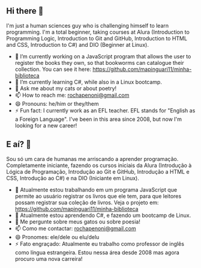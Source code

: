 ## Hi there 👋

<!--
**mapinguari11/mapinguari11** is a ✨ _special_ ✨ repository because its `README.md` (this file) appears on your GitHub profile.

Here are some ideas to get you started:

- 🔭 I’m currently working on ...
- 🌱 I’m currently learning ...
- 👯 I’m looking to collaborate on ...
- 🤔 I’m looking for help with ...
- 💬 Ask me about ...
- 📫 How to reach me: ...
- 😄 Pronouns: ...
- ⚡ Fun fact: ...
-->
I'm just a human sciences guy who is challenging himself to learn programming.
I'm a total beginner, taking courses at Alura (Introduction to Programming Logic, Introduction to Git and GitHub, Introduction to HTML and CSS, Introduction to C#) and DIO (Beginner at Linux).

- 🔭 I’m currently working on a JavaScript program that allows the user to register the books they own, so that bookworms can catalogue their collection. You can see it here: https://github.com/mapinguari11/minha-biblioteca
- 🌱 I’m currently learning C#, while also in a Linux bootcamp.
- 💬 Ask me about my cats or about poetry!
- 📫 How to reach me: rochapenoni@gmail.com
- 😄 Pronouns: he/him or they/them
- ⚡ Fun fact: I currently work as an EFL teacher. EFL stands for "English as a Foreign Language". I've been in this area since 2008, but now I'm looking for a new career!

## E aí? 👋

Sou só um cara de humanas me arriscando a aprender programação.
Completamente iniciante, fazendo os cursos iniciais da Alura (Introdução à Lógica de Programação, Introdução ao Git e GitHub, Introdução a HTML e CSS, Introdução ao C#) e na DIO (Iniciante em Linux).

- 🔭 Atualmente estou trabalhando em um programa JavaScript que permite ao usuário registrar os livros que ele tem, para que leitores possam registrar sua coleção de livros. Veja o projeto em: https://github.com/mapinguari11/minha-biblioteca
- 🌱 Atualmente estou aprendendo C#, e fazendo um bootcamp de Linux.
- 💬 Me pergunte sobre meus gatos ou sobre poesia!
- 📫 Como me contactar: rochapenoni@gmail.com
- 😄 Pronomes: ele/dele ou elu/delu
- ⚡ Fato engraçado: Atualmente eu trabalho como professor de inglês como língua estrangeira. Estou nessa área desde 2008 mas agora procuro uma nova carreira!
